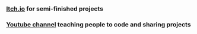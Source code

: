 <!--
**Jamz25/Jamz25** is a ✨ _special_ ✨ repository because its `README.md` (this file) appears on your GitHub profile.

Here are some ideas to get you started:

- 🔭 I’m currently working on ...
- 🌱 I’m currently learning ...
- 👯 I’m looking to collaborate on ...
- 🤔 I’m looking for help with ...
- 💬 Ask me about ...
- 📫 How to reach me: ...
- 😄 Pronouns: ...
- ⚡ Fun fact: ...
-->
### [Itch.io](https://jamzdev.itch.io/) for semi-finished projects

### [Youtube channel](https://www.youtube.com/channel/UCstmJGmipGMP_sbWMWg11jA) teaching people to code and sharing projects
